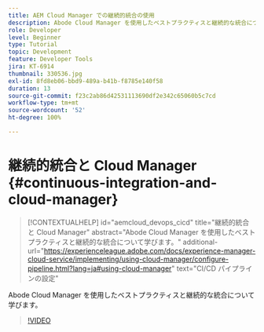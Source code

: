 ```yaml
---
title: AEM Cloud Manager での継続的統合の使用
description: Abode Cloud Manager を使用したベストプラクティスと継続的な統合について学びます。
role: Developer
level: Beginner
type: Tutorial
topic: Development
feature: Developer Tools
jira: KT-6914
thumbnail: 330536.jpg
exl-id: 8fd8eb06-bbd9-489a-b41b-f8785e140f58
duration: 13
source-git-commit: f23c2ab86d42531113690df2e342c65060b5c7cd
workflow-type: tm+mt
source-wordcount: '52'
ht-degree: 100%

---
```


# 継続的統合と Cloud Manager {#continuous-integration-and-cloud-manager}

>[!CONTEXTUALHELP]
>id="aemcloud_devops_cicd"
>title="継続的統合と Cloud Manager"
>abstract="Abode Cloud Manager を使用したベストプラクティスと継続的な統合について学びます。"
>additional-url="https://experienceleague.adobe.com/docs/experience-manager-cloud-service/implementing/using-cloud-manager/configure-pipeline.html?lang=ja#using-cloud-manager" text="CI/CD パイプラインの設定"

Abode Cloud Manager を使用したベストプラクティスと継続的な統合について学びます。

>[!VIDEO](https://video.tv.adobe.com/v/330536?quality=12&learn=on)
